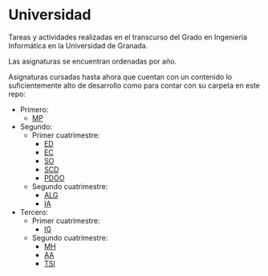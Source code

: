 # Universidad

Tareas y actividades realizadas en el transcurso del Grado en Ingeniería Informática en la Universidad de Granada.

Las asignaturas se encuentran ordenadas por año.

Asignaturas cursadas hasta ahora que cuentan con un contenido lo suficientemente alto de desarrollo como para contar con su carpeta en este repo:

- Primero:
  - [MP](./Primero)
- Segundo:
  - Primer cuatrimestre:
    - [ED](./Segundo/ED)
    - [EC](./Segundo/EC)
    - [SO](./Segundo/SO)
    - [SCD](./Segundo/SCD)
    - [PDOO](./Segundo/PDOO)
  - Segundo cuatrimestre:
    -  [ALG](./Segundo/ALG)
    -  [IA](./Segundo/IA)
- Tercero:
  - Primer cuatrimestre:
    -  [IG](./Tercero/IG)
  - Segundo cuatrimestre:
    -  [MH](./Tercero/MH)
    -  [AA](./Tercero/AA)
    -  [TSI](./Tercero/TSI)
